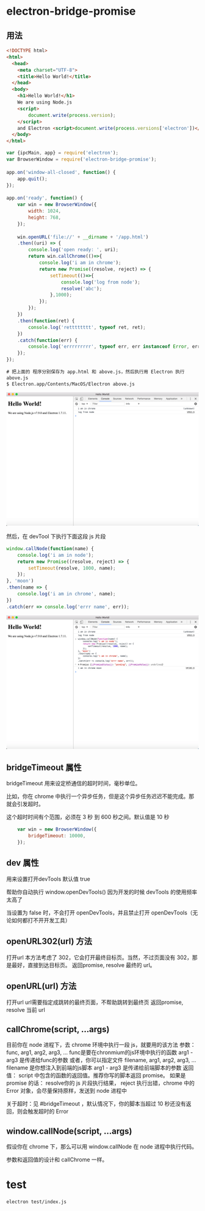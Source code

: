 # electron-bridge-promise

## 用法

```html
<!DOCTYPE html>
<html>
  <head>
    <meta charset="UTF-8">
    <title>Hello World!</title>
  </head>
  <body>
    <h1>Hello World!</h1>
    We are using Node.js
    <script>
        document.write(process.version);
    </script>
    and Electron <script>document.write(process.versions['electron'])</script>.
  </body>
</html>
```

```js
var {ipcMain, app} = require('electron');
var BrowserWindow = require('electron-bridge-promise');

app.on('window-all-closed', function() {
    app.quit();
});

app.on('ready', function() {
    var win = new BrowserWindow({
        width: 1024,
        height: 768,
    });

    win.openURL('file://' + __dirname + '/app.html')
    .then((uri) => {
        console.log('open ready: ', uri);
        return win.callChrome(()=>{
            console.log('i am in chrome');
            return new Promise((resolve, reject) => {
                setTimeout(()=>{
                    console.log('log from node');
                    resolve('abc');
                },1000);
            });
        });
    })
    .then(function(ret) {
        console.log('retttttttt', typeof ret, ret);
    })
    .catch(function(err) {
        console.log('errrrrrrrr', typeof err, err instanceof Error, err, err.stack);
    });
});
```

```base 
# 把上面的 程序分别保存为 app.html 和 above.js，然后执行用 Electron 执行 above.js
$ Electron.app/Contents/MacOS/Electron above.js
```

![](/_img/1.png)

然后，在 devTool 下执行下面这段 js 片段

```js
window.callNode(function(name) {
    console.log('i am in node');
    return new Promise((resolve, reject) => {
        setTimeout(resolve, 1000, name);
    });
}, 'moon')
.then(name => {
    console.log('i am in chrome', name);
})
.catch(err => console.log('errr name', err));
```

![](/_img/2.png)

## bridgeTimeout 属性 

bridgeTimeout 用来设定桥通信的超时时间，毫秒单位。

比如，你在 chrome 中执行一个异步任务，但是这个异步任务迟迟不能完成。那就会引发超时。

这个超时时间有个范围，必须在 3 秒 到 600 秒之间。默认值是 10 秒

```js
    var win = new BrowserWindow({
        bridgeTimeout: 10000,
    });
```

## dev 属性 

用来设置打开devTools 默认值 true

帮助你自动执行 window.openDevTools()
因为开发的时候 devTools 的使用频率太高了

当设置为 false 时，不会打开 openDevTools，并且禁止打开 openDevTools（无论如何都打不开开发工具）

## openURL302(url) 方法

打开url
本方法考虑了 302，它会打开最终目标页。当然，不过页面没有 302，那是最好，直接到达目标页。
返回promise, resolve 最终的 url。


## openURL(url) 方法

打开url
url需要指定成跳转的最终页面，不帮助跳转到最终页
返回promise, resolve 当前 url

## callChrome(script, ...args)

目前你在 node 进程下，去 chrome 环境中执行一段 js，就要用的该方法
参数：
    func, arg1, arg2, arg3, ...
    func是要在chronmium的js环境中执行的函数
    arg1 - arg3 是传递给func的参数
  或者，你可以指定文件
    filename, arg1, arg2, arg3, ...
    filename 是你想注入到前端的js脚本
    arg1 - arg3 是传递给前端脚本的参数
返回值：
  script 中包含的函数的返回值。推荐你写的脚本返回 promise。
  如果是 promise 的话： 
    resolve你的 js 片段执行结果，
    reject 执行出错，chrome 中的 Error 对象，会尽量保持原样，发送到 node 进程中

关于超时：见 #bridgeTimeout ，默认情况下，你的脚本当超过 10 秒还没有返回，则会触发超时的 Error

## window.callNode(script, ...args)

假设你在 chrome 下，那么可以用  window.callNode 在 node 进程中执行代码。

参数和返回值的设计和 callChrome 一样。


# test

```sh
electron test/index.js
```